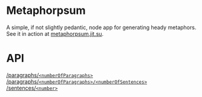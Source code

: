 Metaphorpsum
============

A simple, if not slightly pedantic, node app for generating heady metaphors. See it in action at [metaphorpsum.jit.su](http://metaphorpsum.jit.su).

API
===

[/paragraphs/`<numberOfParagraphs>`](http://metaphorpsum.jit.su/paragraphs/2)
[/paragraphs/`<numberOfParagraphs>/<numberOfSentences>`](http://metaphorpsum.jit.su/paragraphs/2/4)
[/sentences/`<number>`](http://metaphorpsum.jit.su/sentences/4)